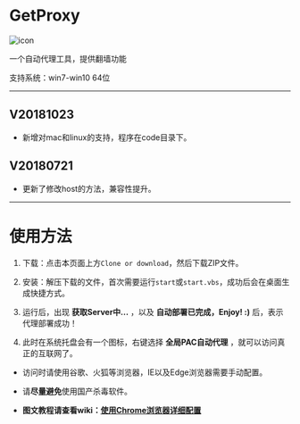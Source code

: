 # GetProxy

![icon](https://github.com/heeyongman/-/blob/master/set_proxy_source/favicon-mac.ico)

一个自动代理工具，提供翻墙功能

支持系统：win7-win10 64位

---
## V20181023
* 新增对mac和linux的支持，程序在code目录下。

## V20180721
* 更新了修改host的方法，兼容性提升。

---

# 使用方法
1. 下载：点击本页面上方`Clone or download`，然后下载ZIP文件。

2. 安装：解压下载的文件，首次需要运行`start`或`start.vbs`，成功后会在桌面生成快捷方式。

3. 运行后，出现 **获取Server中...** ，以及 **自动部署已完成，Enjoy! :)** 后，表示代理部署成功！

4. 此时在系统托盘会有一个图标，右键选择 **全局PAC自动代理** ，就可以访问真正的互联网了。

* 访问时请使用谷歌、火狐等浏览器，IE以及Edge浏览器需要手动配置。

* 请**尽量避免**使用国产杀毒软件。

* **图文教程请查看wiki：[使用Chrome浏览器详细配置](https://github.com/heeyongman/set_proxy/wiki/使用Chrome浏览器详细配置)**
